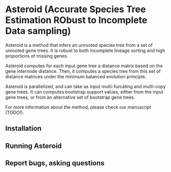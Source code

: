 # Asteroid (Accurate Species Tree Estimation RObust to Incomplete Data sampling)

Asteroid is a method that infers an unrooted species tree from a set of unrooted gene trees. It is robust to both incomplete lineage sorting and high proportions of missing genes. 

Asteroid computes for each input gene tree a distance matrix based on the gene internode distance. Then, it computes a species tree from this set of distance matrices under the minimum balanced evolution principle.

Asteroid is parallelized, and can take as input multi-furcating and multi-copy gene trees. It can computes bootstrap support values, either from the input gene trees, or from an alternative set of bootstrap gene trees.

For more information about the method, please check our manuscript (TODO!).

## Installation

## Running Asteroid

## Report bugs, asking questions



